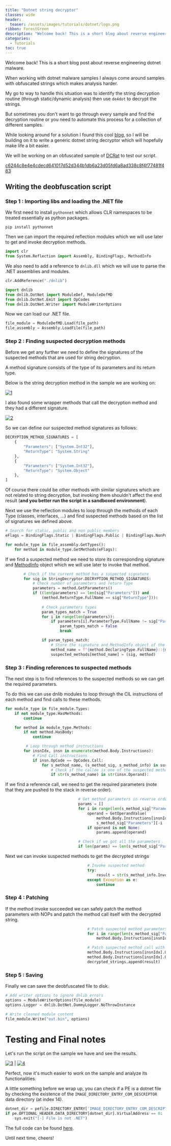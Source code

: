 ```yaml
---
title: "Dotnet string decryptor"
classes: wide
header:
  teaser: /assets/images/tutorials/dotnet/logo.png
ribbon: ForestGreen
description: "Welcome back! This is a short blog about reverse engineering dotnet malware. When working with dotnet malware samples..."
categories:
  - Tutorials
toc: true
---
```


Welcome back! This is a short blog post about reverse engineering dotnet malware.

When working with dotnet malware samples I always come around samples with obfuscated strings which makes analysis harder.

My go to way to handle this situation was to identify the string decryption routine (through static/dynamic analysis) then use `de4dot` to decrypt the strings.

But sometimes you don't want to go through every sample and find the decryption routine or you need to automate this process for a collection of different samples.

While looking around for a solution I found this cool [blog](http://rhotav.com/stringDecryptionWithPythonen/), so I will be building on it to write a generic dotnet string decryptor which will hopefully make life a bit easier.

We will be working on an obfuscated sample of [DCRat](https://malpedia.caad.fkie.fraunhofer.de/details/win.dcrat) to test our script.

[c6244c8e4e4cdecd641017d52d344b1db6a23d05fd6a8ad338c8f4f77481f483](https://bazaar.abuse.ch/sample/c6244c8e4e4cdecd641017d52d344b1db6a23d05fd6a8ad338c8f4f77481f483/)

## Writing the deobfuscation script

### Step 1 : Importing libs and loading the .NET file

We first need to install `pythonnet` which allows CLR namespaces to be treated essentially as python packages.

```
pip install pythonnet
```

Then we can import the required reflection modules which we will use later to get and invoke decryption methods.

```python
import clr
from System.Reflection import Assembly, BindingFlags, MethodInfo
```

We also need to add a reference to `dnlib.dll` which we will use to parse the .NET assemblies and modules.

```python
clr.AddReference("./dnlib")

import dnlib
from dnlib.DotNet import ModuleDef, ModuleDefMD
from dnlib.DotNet.Emit import OpCodes
from dnlib.DotNet.Writer import ModuleWriterOptions
```

Now we can load our .NET file.

```python
file_module = ModuleDefMD.Load(file_path)
file_assembly = Assembly.LoadFile(file_path)
```

### Step 2 : Finding suspected decryption methods

Before we get any further we need to define the signatures of the suspected methods that are used for string decryption.

A method signature consists of the type of its parameters and its return type.

Below is the string decryption method in the sample we are working on:

[![1](/assets/images/tutorials/dotnet/1.png)](/assets/images/tutorials/dotnet/1.png)

I also found some wrapper methods that call the decryption method and they had a different signature.

[![2](/assets/images/tutorials/dotnet/2.png)](/assets/images/tutorials/dotnet/2.png)

So we can define our suspected method signatures as follows:

```python
DECRYPTION_METHOD_SIGNATURES = [
    {
        "Parameters": ["System.Int32"],
        "ReturnType": "System.String"
    },
    {
        "Parameters": ["System.Int32"],
        "ReturnType": "System.Object"
    },
]
```

Of course there could be other methods with similar signatures which are not related to string decryption, but invoking them shouldn't affect the end result (**and you better run the script in a sandboxed environment**).

Next we use the reflection modules to loop through the methods of each Type (classes, interfaces, ...) and find suspected methods based on the list of signatures we defined above.

```python
# Search for static, public and non public members
eFlags = BindingFlags.Static | BindingFlags.Public | BindingFlags.NonPublic

for module_type in file_assembly.GetTypes():
    for method in module_type.GetMethods(eFlags):
```

If we find a suspected method we need to store its corresponding signature and [MethodInfo](https://learn.microsoft.com/en-us/dotnet/api/system.reflection.methodinfo) object which we will use later to invoke that method.

```python
		# Check if the current method has a suspected signature
        for sig in StringDecryptor.DECRYPTION_METHOD_SIGNATURES:
            # Check number of parameters and return type
            parameters = method.GetParameters()
            if ((len(parameters) == len(sig["Parameters"])) and
                (method.ReturnType.FullName == sig["ReturnType"])):
               
            	# Check parameters types
                param_types_match = True
                for i in range(len(parameters)):
                    if parameters[i].ParameterType.FullName != sig["Parameters"][i]:
                        param_types_match = False
                        break

                if param_types_match:
                    # Store the signature and MethodInfo object of the current method
                    method_name = f"{method.DeclaringType.FullName}::{method.Name}"
                    suspected_methods[method_name] = (sig, method)
```

### Step 3 : Finding references to suspected methods

The next step is to find references to the suspected methods so we can get the required parameters.

To do this we can use dnlib modules to loop through the CIL instructions of each method and find calls to these methods.

```python
for module_type in file_module.Types:
    if not module_type.HasMethods:
        continue

    for method in module_type.Methods:
        if not method.HasBody:
            continue

         # Loop through method instructions
        for insnIdx, insn in enumerate(method.Body.Instructions):
            # Find Call instructions
            if insn.OpCode == OpCodes.Call:
				for s_method_name, (s_method_sig, s_method_info) in suspected_methods.items():
                    # Check if the callee is one of the suspected methods
                    if str(s_method_name) in str(insn.Operand):
```

If we find a reference call, we need to get the required parameters (note that they are pushed to the stack in reverse order).

```python
                                # Get method parameters in reverse order
		                        params = []
                                for i in range(len(s_method_sig["Parameters"])):
                                    operand = GetOperandValue(
                                        method.Body.Instructions[insnIdx - i - 1],
                                        s_method_sig["Parameters"][-i - 1])
                                    if operand is not None:
                                        params.append(operand)

                                # Check if we got all the parameters
                                if len(params) == len(s_method_sig["Parameters"]):
```

Next we can invoke suspected methods to get the decrypted strings

```python
                                    # Invoke suspected method
                                    try:
                                        result = str(s_method_info.Invoke(None, params[::-1]))
                                    except Exception as e:
                                        continue
```

### Step 4 : Patching

If the method invoke succeeded we can safely patch the method parameters with NOPs and patch the method call itself with the decrypted string.

```python
									# Patch suspected method parameters with NOPs
                                    for i in range(len(s_method_sig["Parameters"])):
                                        method.Body.Instructions[insnIdx - i - 1].OpCode = OpCodes.Nop

                                    # Patch suspected method call with the result string
                                    method.Body.Instructions[insnIdx].OpCode = OpCodes.Ldstr
                                    method.Body.Instructions[insnIdx].Operand = result
                                    decrypted_strings.append(result)
```

### Step 5 : Saving

Finally we can save the deobfuscated file to disk.

```python
# Add writer options to ignore dnlib errors
options = ModuleWriterOptions(file_module)
options.Logger = dnlib.DotNet.DummyLogger.NoThrowInstance

# Write cleaned module content
file_module.Write("out.bin", options)
```

# Testing and Final notes

Let's run the script on the sample we have and see the results.

[![3](/assets/images/tutorials/dotnet/3.png)](/assets/images/tutorials/dotnet/3.png) | [![4](/assets/images/tutorials/dotnet/4.png)](/assets/images/tutorials/dotnet/4.png)

Perfect, now it's much easier to work on the sample and analyze its functionalities.

A little something before we wrap up, you can check if a PE is a dotnet file by checking the existence of the `IMAGE_DIRECTORY_ENTRY_COM_DESCRIPTOR` data directory (at index 14).

```python
dotnet_dir = pefile.DIRECTORY_ENTRY['IMAGE_DIRECTORY_ENTRY_COM_DESCRIPTOR'] # COM descriptor table index
if pe.OPTIONAL_HEADER.DATA_DIRECTORY[dotnet_dir].VirtualAddress == 0:
    sys.exit("[-] File is not .NET")
```

The full code can be found [here](https://github.com/n1ght-w0lf/dotnet-string-decryptor).

Until next time, cheers!
